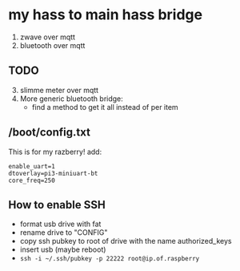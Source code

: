 # my hass to main hass bridge

1. zwave over mqtt
2. bluetooth over mqtt

## TODO
3. slimme meter over mqtt
4. More generic bluetooth bridge:
    - find a method to get it all instead of per item


## /boot/config.txt
This is for my razberry!
add:
```
enable_uart=1
dtoverlay=pi3-miniuart-bt
core_freq=250
```

## How to enable SSH
- format usb drive with fat
- rename drive to "CONFIG"
- copy ssh pubkey to root of drive with the name authorized_keys
- insert usb (maybe reboot)
- ```ssh -i ~/.ssh/pubkey -p 22222 root@ip.of.raspberry```
